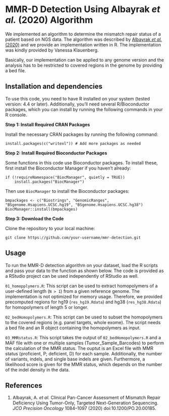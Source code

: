 # MMR-D Detection Using Albayrak *et al.* (2020) Algorithm

We implemented an algorithm to determine the mismatch repair status of a patient based on NGS data. The algorithm was described by [Albayrak *et al.* (2020)](https://doi.org/10.1200/PO.20.00185) and we provide an implementation written in R. The implementation was kindly provided by Vanessa Klauenberg. 

Basically, our implementation can be applied to any genome version and the analysis has to be restricted to covered regions in the genome by providing a bed file. 

## Installation and dependencies

To use this code, you need to have R installed on your system (tested version: 4.4 or later). Additionally, you’ll need several R/Bioconductor packages, which you can install by running the following commands in your R console.

**Step 1: Install Required CRAN Packages**

Install the necessary CRAN packages by running the following command:

```
install.packages(c("writexl")) # Add more packages as needed
```

**Step 2: Install Required Bioconductor Packages**

Some functions in this code use Bioconductor packages. To install these, first install the Bioconductor Manager if you haven’t already:

```
if (!requireNamespace("BiocManager", quietly = TRUE))
    install.packages("BiocManager")
```

Then use `BiocManager` to install the Bioconductor packages:

```
bmpackages <- c("Biostrings", "GenomicRanges", "BSgenome.Hsapiens.UCSC.hg19", "BSgenome.Hsapiens.UCSC.hg38")
BiocManager::install(bmpackages)
```

**Step 3: Download the Code**

Clone the repository to your local machine:

```
git clone https://github.com/your-username/mmr-detection.git
```

## Usage

To run the MMR-D detection algorithm on your dataset, load the R scripts and pass your data to the function as shown below. The code is provided as a RStudio project can be used independently of RStudio as well.

`01_homopplymers.R`: This script can be used to extract homopolymers of a user-defined length (`N > 1`) from a given reference genome. The implementation is not optimized for memory usage. Therefore, we provided precomputed regions for hg19 (`res_hg19.Rdata`) and hg38 (`res_hg38.Rdata`) for homopolymers of length 5 or longer.

`02_bedHomopolymers.R`: This script can be used to subset the homopolymers to the covered regions (e.g. panel targets, whole exome). The script needs a bed file and an R object containing the homopolymers as input.

`03_MMRstatus.R`: This script takes the output of `02_bedHomopolymers.R` and a MAF file with one or multiple samples (Tumor_Sample_Barcodes) to perform the calculation of the MMR status. The ouptut is an Excel file with MMR status (proficient, P; deficient, D) for each sample. Additionally, the number of variants, indels, and single base indels are given. Furthermore, a likelihood score is given for the MMR status, which depends on the number of the indel density in the data.

## References

1. Albayrak, A. *et al.* Clinical Pan-Cancer Assessment of Mismatch Repair Deficiency Using Tumor-Only, Targeted Next-Generation Sequencing. *JCO Precision Oncology* 1084–1097 (2020) doi:10.1200/PO.20.00185.

